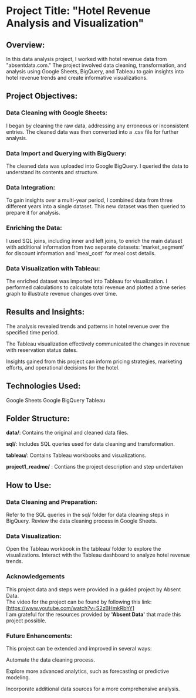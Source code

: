 # Project Title: "Hotel Revenue Analysis and Visualization"

## Overview:
In this data analysis project, I worked with hotel revenue data from "absentdata.com." The project involved data cleaning, transformation, and analysis using Google Sheets, BigQuery, and Tableau to gain insights into hotel revenue trends and create informative visualizations.

## Project Objectives:

### Data Cleaning with Google Sheets:

I began by cleaning the raw data, addressing any erroneous or inconsistent entries. The cleaned data was then converted into a .csv file for further analysis.

### Data Import and Querying with BigQuery:

The cleaned data was uploaded into Google BigQuery. I queried the data to understand its contents and structure.  

### Data Integration:

To gain insights over a multi-year period, I combined data from three different years into a single dataset. This new dataset was then queried to prepare it for analysis.

### Enriching the Data:

I used SQL joins, including inner and left joins, to enrich the main dataset with additional information from two separate datasets: 'market_segment' for discount information and 'meal_cost' for meal cost details.

### Data Visualization with Tableau:

The enriched dataset was imported into Tableau for visualization. I performed calculations to calculate total revenue and plotted a time series graph to illustrate revenue changes over time.

## Results and Insights:
The analysis revealed trends and patterns in hotel revenue over the specified time period.

The Tableau visualization effectively communicated the changes in revenue with reservation status dates.

Insights gained from this project can inform pricing strategies, marketing efforts, and operational decisions for the hotel.

## Technologies Used:

Google Sheets
Google BigQuery
Tableau

## Folder Structure:

**data/**: Contains the original and cleaned data files.

**sql/**: Includes SQL queries used for data cleaning and transformation.

**tableau/**: Contains Tableau workbooks and visualizations.

**project1_readme/** : Contians the project description and step undertaken 

## How to Use:

### Data Cleaning and Preparation:

Refer to the SQL queries in the sql/ folder for data cleaning steps in BigQuery.
Review the data cleaning process in Google Sheets.

### Data Visualization:

Open the Tableau workbook in the tableau/ folder to explore the visualizations.
Interact with the Tableau dashboard to analyze hotel revenue trends.

### Acknowledgements ###

This project data and steps were provided in a guided project by Absent Data. <br>
The video for the project can be found by following this link: [https://www.youtube.com/watch?v=S2zBHmkRbhY] <br>
I am grateful for the resources provided by **'Absent Data'** that made this project possible. 

### Future Enhancements:
This project can be extended and improved in several ways:

Automate the data cleaning process.

Explore more advanced analytics, such as forecasting or predictive modeling.

Incorporate additional data sources for a more comprehensive analysis.







